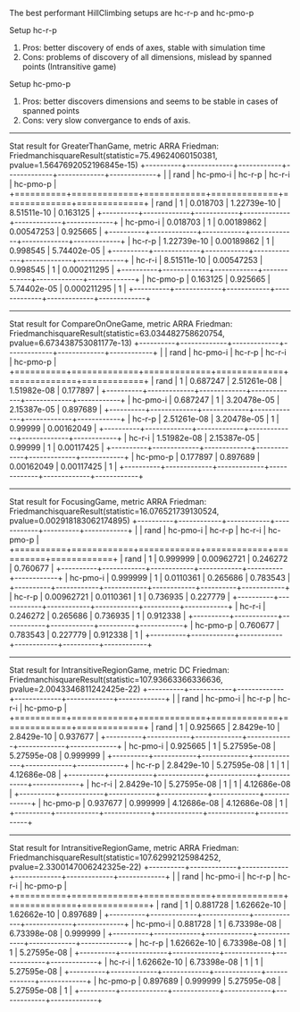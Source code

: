 The best performant HillClimbing setups are hc-r-p and hc-pmo-p

Setup hc-r-p
1. Pros: better discovery of ends of axes, stable with simulation time 
2. Cons: problems of discovery of all dimensions, mislead by spanned points (Intransitive game) 

Setup hc-pmo-p
1. Pros: better discovers dimensions and seems to be stable in cases of spanned points 
2. Cons: very slow convergance to ends of axis. 


----------------------------------
Stat result for GreaterThanGame, metric ARRA
Friedman: FriedmanchisquareResult(statistic=75.49624060150381, pvalue=1.5647692052196845e-15)
+----------+-------------+------------+-------------+-------------+-------------+
|          |    rand     |  hc-pmo-i  |   hc-r-p    |   hc-r-i    |  hc-pmo-p   |
+==========+=============+============+=============+=============+=============+
|   rand   |      1      |  0.018703  | 1.22739e-10 | 8.51511e-10 |  0.163125   |
+----------+-------------+------------+-------------+-------------+-------------+
| hc-pmo-i |  0.018703   |     1      | 0.00189862  | 0.00547253  |  0.925665   |
+----------+-------------+------------+-------------+-------------+-------------+
|  hc-r-p  | 1.22739e-10 | 0.00189862 |      1      |  0.998545   | 5.74402e-05 |
+----------+-------------+------------+-------------+-------------+-------------+
|  hc-r-i  | 8.51511e-10 | 0.00547253 |  0.998545   |      1      | 0.000211295 |
+----------+-------------+------------+-------------+-------------+-------------+
| hc-pmo-p |  0.163125   |  0.925665  | 5.74402e-05 | 0.000211295 |      1      |
+----------+-------------+------------+-------------+-------------+-------------+

----------------------------------
Stat result for CompareOnOneGame, metric ARRA
Friedman: FriedmanchisquareResult(statistic=63.034482758620754, pvalue=6.673438753081177e-13)
+----------+-------------+-------------+-------------+-------------+------------+
|          |    rand     |  hc-pmo-i   |   hc-r-p    |   hc-r-i    |  hc-pmo-p  |
+==========+=============+=============+=============+=============+============+
|   rand   |      1      |  0.687247   | 2.51261e-08 | 1.51982e-08 |  0.177897  |
+----------+-------------+-------------+-------------+-------------+------------+
| hc-pmo-i |  0.687247   |      1      | 3.20478e-05 | 2.15387e-05 |  0.897689  |
+----------+-------------+-------------+-------------+-------------+------------+
|  hc-r-p  | 2.51261e-08 | 3.20478e-05 |      1      |   0.99999   | 0.00162049 |
+----------+-------------+-------------+-------------+-------------+------------+
|  hc-r-i  | 1.51982e-08 | 2.15387e-05 |   0.99999   |      1      | 0.00117425 |
+----------+-------------+-------------+-------------+-------------+------------+
| hc-pmo-p |  0.177897   |  0.897689   | 0.00162049  | 0.00117425  |     1      |
+----------+-------------+-------------+-------------+-------------+------------+

----------------------------------
Stat result for FocusingGame, metric ARRA
Friedman: FriedmanchisquareResult(statistic=16.076521739130524, pvalue=0.002918183062174895)
+----------+------------+------------+------------+----------+------------+
|          |    rand    |  hc-pmo-i  |   hc-r-p   |  hc-r-i  |  hc-pmo-p  |
+==========+============+============+============+==========+============+
|   rand   |     1      |  0.999999  | 0.00962721 | 0.246272 |  0.760677  |
+----------+------------+------------+------------+----------+------------+
| hc-pmo-i |  0.999999  |     1      | 0.0110361  | 0.265686 |  0.783543  |
+----------+------------+------------+------------+----------+------------+
|  hc-r-p  | 0.00962721 | 0.0110361  |     1      | 0.736935 |  0.227779  |
+----------+------------+------------+------------+----------+------------+
|  hc-r-i  |  0.246272  |  0.265686  |  0.736935  |    1     |  0.912338  |
+----------+------------+------------+------------+----------+------------+
| hc-pmo-p |  0.760677  |  0.783543  |  0.227779  | 0.912338 |     1      |
+----------+------------+------------+------------+----------+------------+

----------------------------------
Stat result for IntransitiveRegionGame, metric DC
Friedman: FriedmanchisquareResult(statistic=107.93663366336636, pvalue=2.0043346811242425e-22)
+----------+------------+-------------+-------------+-------------+-------------+
|          |    rand    |  hc-pmo-i   |   hc-r-p    |   hc-r-i    |  hc-pmo-p   |
+==========+============+=============+=============+=============+=============+
|   rand   |     1      |  0.925665   | 2.8429e-10  | 2.8429e-10  |  0.937677   |
+----------+------------+-------------+-------------+-------------+-------------+
| hc-pmo-i |  0.925665  |      1      | 5.27595e-08 | 5.27595e-08 |  0.999999   |
+----------+------------+-------------+-------------+-------------+-------------+
|  hc-r-p  | 2.8429e-10 | 5.27595e-08 |      1      |      1      | 4.12686e-08 |
+----------+------------+-------------+-------------+-------------+-------------+
|  hc-r-i  | 2.8429e-10 | 5.27595e-08 |      1      |      1      | 4.12686e-08 |
+----------+------------+-------------+-------------+-------------+-------------+
| hc-pmo-p |  0.937677  |  0.999999   | 4.12686e-08 | 4.12686e-08 |      1      |
+----------+------------+-------------+-------------+-------------+-------------+

----------------------------------
Stat result for IntransitiveRegionGame, metric ARRA
Friedman: FriedmanchisquareResult(statistic=107.62992125984252, pvalue=2.3300147006242325e-22)
+----------+-------------+-------------+-------------+-------------+-------------+
|          |    rand     |  hc-pmo-i   |   hc-r-p    |   hc-r-i    |  hc-pmo-p   |
+==========+=============+=============+=============+=============+=============+
|   rand   |      1      |  0.881728   | 1.62662e-10 | 1.62662e-10 |  0.897689   |
+----------+-------------+-------------+-------------+-------------+-------------+
| hc-pmo-i |  0.881728   |      1      | 6.73398e-08 | 6.73398e-08 |  0.999999   |
+----------+-------------+-------------+-------------+-------------+-------------+
|  hc-r-p  | 1.62662e-10 | 6.73398e-08 |      1      |      1      | 5.27595e-08 |
+----------+-------------+-------------+-------------+-------------+-------------+
|  hc-r-i  | 1.62662e-10 | 6.73398e-08 |      1      |      1      | 5.27595e-08 |
+----------+-------------+-------------+-------------+-------------+-------------+
| hc-pmo-p |  0.897689   |  0.999999   | 5.27595e-08 | 5.27595e-08 |      1      |
+----------+-------------+-------------+-------------+-------------+-------------+